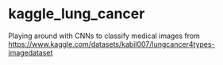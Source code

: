 # kaggle_lung_cancer
Playing around with CNNs to classify medical images from https://www.kaggle.com/datasets/kabil007/lungcancer4types-imagedataset
